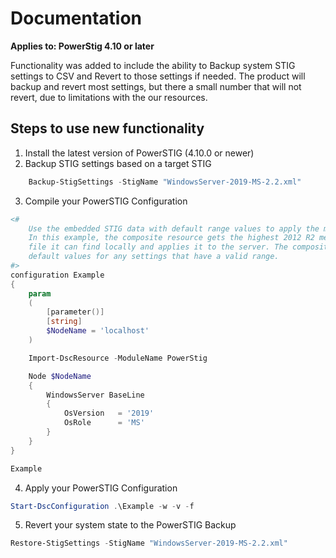 # Documentation

**Applies to: PowerStig 4.10 or later**

Functionality was added to include the ability to Backup system STIG settings to CSV and Revert to those settings if needed. The product will backup and revert most settings, but there a small number that will not revert, due to limitations with the our resources.

## Steps to use new functionality

1. Install the latest version of PowerSTIG (4.10.0 or newer)
2. Backup STIG settings based on a target STIG
```Powershell
    Backup-StigSettings -StigName "WindowsServer-2019-MS-2.2.xml"
```
3. Compile your PowerSTIG Configuration
```PowerShell
<#
    Use the embedded STIG data with default range values to apply the most recent STIG settings.
    In this example, the composite resource gets the highest 2012 R2 member server STIG version
    file it can find locally and applies it to the server. The composite resource merges in the
    default values for any settings that have a valid range.
#>
configuration Example
{
    param
    (
        [parameter()]
        [string]
        $NodeName = 'localhost'
    )

    Import-DscResource -ModuleName PowerStig

    Node $NodeName
    {
        WindowsServer BaseLine
        {
            OsVersion   = '2019'
            OsRole      = 'MS'
        }
    }
}

Example
```
4. Apply your PowerSTIG Configuration
```Powershell
Start-DscConfiguration .\Example -w -v -f
```
5. Revert your system state to the PowerSTIG Backup
```Powershell
Restore-StigSettings -StigName "WindowsServer-2019-MS-2.2.xml"
```
